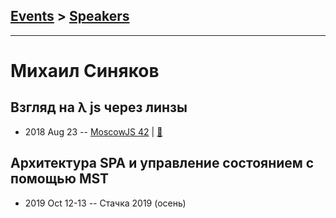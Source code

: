 ## [Events](../README.md) > [Speakers](../speakers.md)
---

# Михаил Синяков

## Взгляд на λ js через линзы
- 2018 Aug 23 -- [MoscowJS 42](https://youtu.be/UbXSKu4lpVA)  | [:notebook:](https://cloud.mail.ru/public/Bbij/4zncS8w3S)  
## Архитектура SPA и управление состоянием с помощью MST
- 2019 Oct 12-13 -- Стачка 2019 (осень)    
